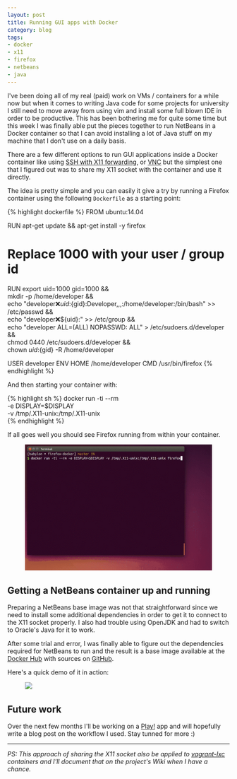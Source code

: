 ```yaml
---
layout: post
title: Running GUI apps with Docker
category: blog
tags:
- docker
- x11
- firefox
- netbeans
- java
---
```


I've been doing all of my real (paid) work on VMs / containers for a while now but when it comes to writing Java code for some projects for university I still
need to move away from using vim and install some full blown IDE in order to be
productive. This has been bothering me for quite some time but this week I
was finally able put the pieces together to run NetBeans in a Docker container so that I can avoid
installing a lot of Java stuff on my machine that I don't use on a daily basis.

There are a few different options to run GUI applications inside a Docker
container like using [SSH with X11 forwarding](http://blog.docker.com/2013/07/docker-desktop-your-desktop-over-ssh-running-inside-of-a-docker-container/),
or [VNC](http://stackoverflow.com/a/16311264) but the simplest one that I
figured out was to share my X11 socket with the container and use it directly.

The idea is pretty simple and you can easily it give a try by running a Firefox
container using the following `Dockerfile` as a starting point:

{% highlight dockerfile %}
FROM ubuntu:14.04

RUN apt-get update && apt-get install -y firefox

# Replace 1000 with your user / group id
RUN export uid=1000 gid=1000 && \
    mkdir -p /home/developer && \
    echo "developer:x:${uid}:${gid}:Developer,,,:/home/developer:/bin/bash" >> /etc/passwd && \
    echo "developer:x:${uid}:" >> /etc/group && \
    echo "developer ALL=(ALL) NOPASSWD: ALL" > /etc/sudoers.d/developer && \
    chmod 0440 /etc/sudoers.d/developer && \
    chown ${uid}:${gid} -R /home/developer

USER developer
ENV HOME /home/developer
CMD /usr/bin/firefox
{% endhighlight %}

And then starting your container with:

{% highlight sh %}
docker run -ti --rm \
       -e DISPLAY=$DISPLAY \
       -v /tmp/.X11-unix:/tmp/.X11-unix \
       <YOUR IMAGE>
{% endhighlight %}

If all goes well you should see Firefox running from within your container.

<figure class="center">
  <a href="/images/posts/2014-09-11/firefox-demo.gif"><img src="/images/posts/2014-09-11/firefox-demo.gif"></a>
</figure>

## Getting a NetBeans container up and running

Preparing a NetBeans base image was not that straightforward since we need to
install some additional dependencies in order to get it to connect to the X11
socket properly. I also had trouble using OpenJDK and had to switch to Oracle's
Java for it to work.

After some trial and error, I was finally able to figure out the dependencies
required for NetBeans to run and the result is a base image available at the
[Docker Hub](https://registry.hub.docker.com/u/fgrehm/netbeans/) with sources
on [GitHub](https://github.com/fgrehm/docker-netbeans).

Here's a quick demo of it in action:

<figure class="center">
  <a href="/images/posts/2014-09-11/firefox-demo.gif"><img src="/images/posts/2014-09-11/netbeans-demo.gif"></a>
</figure>

## Future work

Over the next few months I'll be working on a [Play!](https://www.playframework.com/)
app and will hopefully write a blog post on the workflow I used. Stay tunned for more :)

----------------------------------------

_PS: This approach of sharing the X11 socket also be applied to [vagrant-lxc](https://github.com/fgrehm/vagrant-lxc)
containers and I'll document that on the project's Wiki when I
have a chance._

